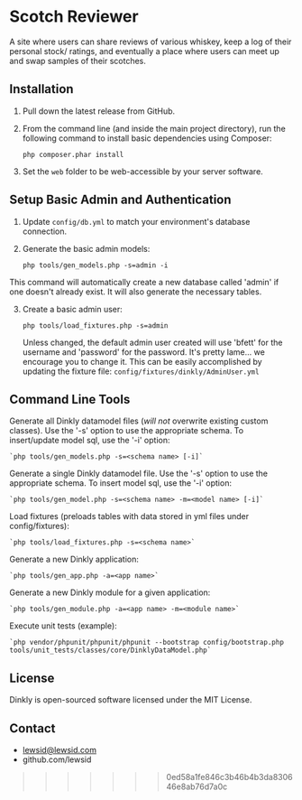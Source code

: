 
Scotch Reviewer
===============

A site where users can share reviews of various whiskey, keep a log of their personal stock/ ratings, and eventually a place where users can meet up and swap samples of their scotches.

Installation
------------

1. Pull down the latest release from GitHub.

2. From the command line (and inside the main project directory), run the following command to install basic dependencies using Composer:

    `php composer.phar install`

3. Set the `web` folder to be web-accessible by your server software.


Setup Basic Admin and Authentication
------------------------------------

1. Update `config/db.yml` to match your environment's database connection.

2. Generate the basic admin models:

    `php tools/gen_models.php -s=admin -i`

  This command will automatically create a new database called 'admin' if one doesn't already exist. It will also generate the necessary tables.

3. Create a basic admin user:

    `php tools/load_fixtures.php -s=admin`

    Unless changed, the default admin user created will use 'bfett' for the username and 'password' for the password. It's pretty lame... we encourage you to change it. This can be easily accomplished by updating the fixture file: `config/fixtures/dinkly/AdminUser.yml`


Command Line Tools
------------------

Generate all Dinkly datamodel files (*will not* overwrite existing custom classes). Use the '-s' option to use the appropriate schema. To insert/update model sql, use the '-i' option:

    `php tools/gen_models.php -s=<schema name> [-i]`

Generate a single Dinkly datamodel file. Use the '-s' option to use the appropriate schema. To insert model sql, use the '-i' option:

    `php tools/gen_model.php -s=<schema name> -m=<model name> [-i]`

Load fixtures (preloads tables with data stored in yml files under config/fixtures):

    `php tools/load_fixtures.php -s=<schema name>`

Generate a new Dinkly application:

    `php tools/gen_app.php -a=<app name>`

Generate a new Dinkly module for a given application:

    `php tools/gen_module.php -a=<app name> -m=<module name>`

Execute unit tests (example):

    `php vendor/phpunit/phpunit/phpunit --bootstrap config/bootstrap.php tools/unit_tests/classes/core/DinklyDataModel.php`


License
-------

Dinkly is open-sourced software licensed under the MIT License.


Contact
-------

  - lewsid@lewsid.com
  - github.com/lewsid
>>>>>>> 0ed58a1fe846c3b46b4b3da830646e8ab76d7a0c
